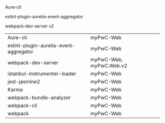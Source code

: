 Aure-cli

eslint-plugin-aurelia-event-aggregator

webpack-dev-server v2



|                                        |                         |      |
| -------------------------------------- | ----------------------- | ---- |
| Aure-cli                               | myPwC-Web               |      |
| eslint-plugin-aurelia-event-aggregator | myPwC-Web               |      |
| webpack-dev-server                     | myPwC-Web, myPwC.Web.v2 |      |
| istanbul-instrumenter-loader           | myPwC-Web               |      |
| jest-jasmine2                          | myPwC-Web               |      |
| Karma                                  | myPwC-Web               |      |
| webpack-bundle-analyzer                | myPwC-Web               |      |
| webpack-cli                            | myPwC-Web               |      |
| webpack                                | myPwC-Web               |      |

